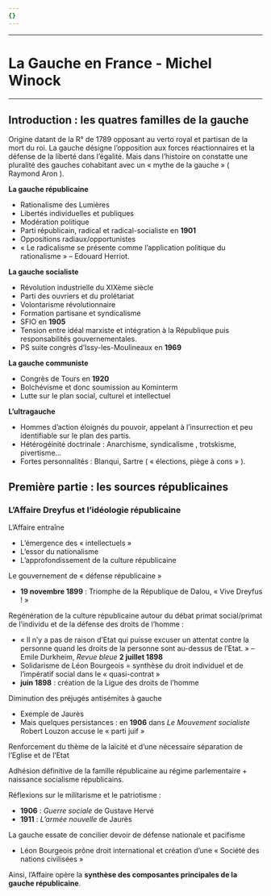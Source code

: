 ```yaml
---
{}
---
```

***
# La Gauche en France - Michel Winock
***
## Introduction : les quatres familles de la gauche 

Origine datant de la R° de 1789 opposant au verto royal et partisan de la mort du roi. La gauche désigne l’opposition aux forces réactionnaires et la défense de la liberté dans l’égalité.
Mais dans l’histoire on constatte une pluralité des gauches cohabitant avec un « mythe de la gauche » ( Raymond Aron ).

**La gauche républicaine**
- Rationalisme des Lumières 
- Libertés individuelles et publiques 
- Modération politique 
- Parti républicain, radical et radical-socialiste en **1901** 
- Oppositions radiaux/opportunistes 
- « Le radicalisme se présente comme l’application politique du rationalisme » – Edouard Herriot. 

**La gauche socialiste**
- Révolution industrielle du XIXème siècle
- Parti des ouvriers et du prolétariat 
- Volontarisme révolutionnaire 
- Formation partisane et syndicalisme 
- SFIO en **1905** 
- Tension entre idéal marxiste et intégration à la République puis responsabilités gouvernementales.
- PS suite congrès d’Issy-les-Moulineaux en **1969** 

**La gauche communiste**
- Congrès de Tours en **1920**
- Bolchévisme et donc soumission au Kominterm 
- Lutte sur le plan social, culturel et intellectuel 

**L’ultragauche**
- Hommes d’action éloignés du pouvoir, appelant à l’insurrection et peu identifiable sur le plan des partis.
- Hétérogéinité doctrinale : Anarchisme, syndicalisme , trotskisme, pivertisme…
- Fortes personnalités : Blanqui, Sartre ( « élections, piège à cons » ).

## Première partie : les sources républicaines 

### L’Affaire Dreyfus et l’idéologie républicaine

L’Affaire entraîne 
- L’émergence des « intellectuels »
- L’essor du nationalisme 
- L’approfondissement de la culture républicaine

Le gouvernement de « défense républicaine » 
- **19 novembre 1899** : Triomphe de la République de Dalou, « Vive Dreyfus ! »

Regénération de la culture républicaine autour du débat primat social/primat de l’individu et de la défense des droits de l’homme :
- « Il n’y a pas de raison d’Etat qui puisse excuser un attentat contre la personne quand les droits de la personne sont au-dessus de l’Etat. » – Emile Durkheim, *Revue bleue* **2 juillet 1898** 
- Solidarisme de Léon Bourgeois = synthèse du droit individuel et de l’impératif social dans le « quasi-contrat »
- **juin 1898** : création de la Ligue des droits de l’homme 

Diminution des préjugés antisémites à gauche
- Exemple de Jaurès 
- Mais quelques persistances : en **1906** dans *Le Mouvement socialiste* Robert Louzon accuse le « parti juif »

Renforcement du thème de la laïcité et d’une nécessaire séparation de l’Eglise et de l’Etat

Adhésion définitive de la famille républicaine au régime parlementaire + naissance socialisme républicains.

Réflexions sur le militarisme et le patriotisme : 
- **1906** : *Guerre sociale* de Gustave Hervé 
- **1911** : *L’armée nouvelle* de Jaurès 

La gauche essate de concilier devoir de défense nationale et pacifisme 
- Léon Bourgeois prône droit international et création d’une « Société des nations civilisées »

Ainsi, l’Affaire opère la **synthèse des composantes principales de la gauche républicaine**. 

